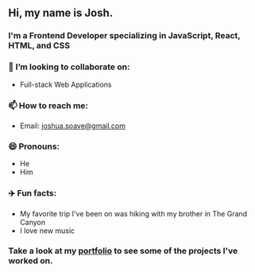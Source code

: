 

## Hi, my name is Josh. 
### I'm a Frontend Developer specializing in JavaScript, React, HTML, and CSS

### 👯 I’m looking to collaborate on:
- Full-stack Web Applications 
### 📫 How to reach me: 
- Email: joshua.soave@gmail.com
### 😄 Pronouns: 
 - He
 - Him
### :airplane: Fun facts: 
 - My favorite trip I've been on was hiking with my brother in The Grand Canyon
 - I love new music 

### Take a look at my [portfolio](https://joshsoave.com/) to see some of the projects I've worked on.
